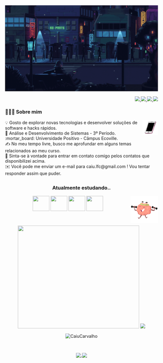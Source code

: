 <!-- fundo gif -->
<p align="center" width=200>
    <img src="https://github.com/CaiuCarvalho/CaiuCarvalho/blob/main/imagens/fundo_pronto.gif" />
</p align="center">

<!-- redes sociais e contatos -->
<div align="right">
        <a>
        <a href="https://www.caio-carvalho.vercel.app" target="_blank">
            <img src="https://img.shields.io/badge/portfolio%2C%20Meu%20Portf%C3%B3lio%2C%20%20Blue" target="_blank">
        <a/>
        <a href="https://www.instagram.com/qaio_lu" target="_blank">
            <img src="https://img.shields.io/badge/Instagram-E4405F?style=for-the-badge&logo=instagram&logoColor=white" target="_blank">
        </a>
        <a href="https://www.linkedin.com/in/caiolucarvalho" target="_blank">
            <img src="https://img.shields.io/badge/LinkedIn-0077B5?style=for-the-badge&logo=linkedin&logoColor=white">   
        </a>
        <a href="mailto:caiu.lfc@gmail.com" target="_blank">
            <img src="https://img.shields.io/badge/Gmail-D14836?style=for-the-badge&logo=gmail&logoColor=white" target="_blank"> 
        </a>
</div>

###  👨🏻‍💻   Sobre mim

<img src="https://github.com/CaiuCarvalho/CaiuCarvalho/blob/main/imagens/gif_celular" width=50 align="right">
💡  Gosto de explorar novas tecnologias e desenvolver soluções de software e hacks rápidos.<br>
🌱 Análise e Desenvolvimento de Sistemas - 3º Período.<br>
:mortar_board: Universidade Positivo - Câmpus Ecoville.<br>
✍️  No meu tempo livre, busco me aprofundar em alguns temas relacionados ao meu curso.<br>
💬  Sinta-se à vontade para entrar em contato comigo pelos contatos que disponibilizei acima.<br>
✉️  Você pode me enviar um e-mail para caiu.lfc@gmail.com ! Vou tentar responder assim que puder.<br>

##

<!-- linguagens -->
<h3 align="center">Atualmente estudando..</h3>
    <img  align="right" src="https://github.com/CaiuCarvalho/CaiuCarvalho/blob/main/imagens/cerebro_malhante_giff.gif" width="90">
<p align="center">    
    <img src="https://cdn.jsdelivr.net/gh/devicons/devicon/icons/html5/html5-plain-wordmark.svg"/ width=55 height=50>
    <img src="https://cdn.jsdelivr.net/gh/devicons/devicon/icons/css3/css3-plain-wordmark.svg" / width=55 height=50>
    <img src="https://cdn.jsdelivr.net/gh/devicons/devicon/icons/javascript/javascript-plain.svg" / width=55 height=50>
    <img src="https://cdn.jsdelivr.net/gh/devicons/devicon/icons/java/java-plain-wordmark.svg" / width=55 height=50>      
</p><br>

<!-- gifs prgramando -->
<p align="center">
    <img src="https://github.com/CaiuCarvalho/README/blob/main/imagens/me.gif" width=400 height=340>
    <img src="https://github.com/CaiuCarvalho/README/blob/main/imagens/new.gif" height=340>
</p>

<!-- contador de commits, views e repositorios-->
<p align="center">
 <img src="https://komarev.com/ghpvc/?username=CaiuCarvalho" alt="CaiuCarvalho" />
</p>
<br/>

<!-- status -->
<p align="center">
  <a href="https://github.com/anuraghazra/github-readme-stats">
    <img
      align="center"
      src="https://github-readme-stats.vercel.app/api/top-langs/?username=CaiuCarvalho&layout=compact&langs_count=7&theme=dracula"
    />
  </a>
  <a href="https://github.com/anuraghazra/github-readme-stats">
    <img
      align="center"
      height="165"
      src="https://github-readme-stats.vercel.app/api?username=CaiuCarvalho&show_icons=true&theme=dracula&include_all_commits=true&count_private=true"
    />
  </a>
</p>

